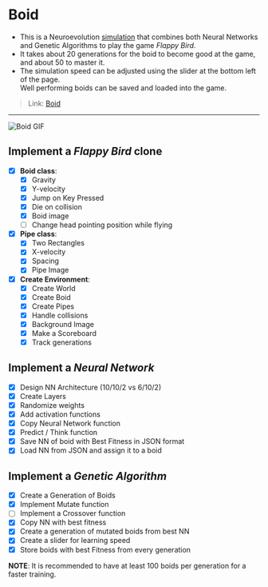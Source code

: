 # Boid

> 
- This is a Neuroevolution [simulation](https://boid.belhoussine.com) that combines both Neural Networks and Genetic Algorithms to play the game *Flappy Bird*.  
- It takes about 20 generations for the boid to become good at the game, and about 50 to master it.  
- The simulation speed can be adjusted using the slider at the bottom left of the page.  
Well performing boids can be saved and loaded into the game.

>Link: [Boid](https://boid.belhoussine.com)
---------------

![Boid GIF](images/demo.gif)

## Implement a *Flappy Bird* clone
- [x] **Boid class**:
    - [x] Gravity
    - [x] Y-velocity
    - [x] Jump on Key Pressed
    - [x] Die on collision
    - [x] Boid image
    - [ ] Change head pointing position while flying

- [x] **Pipe class**:
    - [x] Two Rectangles
    - [x] X-velocity
    - [x] Spacing 
    - [x] Pipe Image

- [x] **Create Environment**:
    - [x] Create World
    - [x] Create Boid
    - [x] Create Pipes
    - [x] Handle collisions
    - [x] Background Image
    - [x] Make a Scoreboard 
    - [x] Track generations

## Implement a *Neural Network* 
- [x] Design NN Architecture (10/10/2 vs 6/10/2)
- [x] Create Layers
- [x] Randomize weights
- [x] Add activation functions
- [x] Copy Neural Network function
- [x] Predict / Think function
- [x] Save NN of boid with Best Fitness in JSON format
- [x] Load NN from JSON and assign it to a boid

## Implement a *Genetic Algorithm*
- [x] Create a Generation of Boids
- [x] Implement Mutate function
- [ ] Implement a Crossover function
- [x] Copy NN with best fitness
- [x] Create a generation of mutated boids from best NN
- [x] Create a slider for learning speed
- [x] Store boids with best Fitness from every generation

**NOTE**: It is recommended to have at least 100 boids per generation for a faster training.